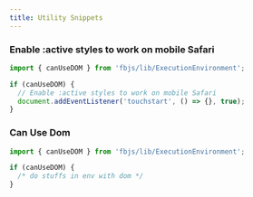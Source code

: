 ```yaml
---
title: Utility Snippets
---
```


### Enable :active styles to work on mobile Safari

```js
import { canUseDOM } from 'fbjs/lib/ExecutionEnvironment';

if (canUseDOM) {
  // Enable :active styles to work on mobile Safari
  document.addEventListener('touchstart', () => {}, true);
}
```

### Can Use Dom

```js
import { canUseDOM } from 'fbjs/lib/ExecutionEnvironment';

if (canUseDOM) {
  /* do stuffs in env with dom */
}
```
